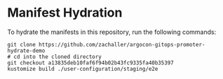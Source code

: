 # Manifest Hydration

To hydrate the manifests in this repository, run the following commands:

```shell
git clone https://github.com/zachaller/argocon-gitops-promoter-hydrate-demo
# cd into the cloned directory
git checkout a13835deb10faf6f94b02b43fc9335fa40b35397
kustomize build ./user-configuration/staging/e2e
```
